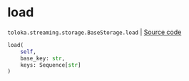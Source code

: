# load
`toloka.streaming.storage.BaseStorage.load` | [Source code](https://github.com/Toloka/toloka-kit/blob/v1.2.0/src/streaming/storage.py#L34)

```python
load(
    self,
    base_key: str,
    keys: Sequence[str]
)
```

